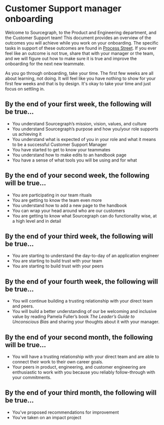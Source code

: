 # Customer Support manager onboarding

Welcome to Sourcegraph, to the Product and Engineering department, and the Customer Support team! This document provides an overview of the outcomes you will achieve while you work on your onboarding. The specific tasks in support of these outcomes are found in [Process Street](https://app.process.st/reports). If you ever feel like an outcome is not true, share that with your manager or the team, and we will figure out how to make sure it is true and improve the onboarding for the next new teammate.

As you go through onboarding, take your time. The first few weeks are all about learning, not doing. It will feel like you have nothing to show for your first few weeks and that is by design. It's okay to take your time and just focus on settling in.

## By the end of your first week, the following will be true...

- You understand Sourcegraph’s mission, vision, values, and culture
- You understand Sourcegraph’s purpose and how you/your role supports us achieving it
- You understand what is expected of you in your role and what it means to be a successful Customer Support Manager
- You have started to get to know your teammates
- You understand how to make edits to an handbook page
- You have a sense of what tools you will be using and for what

## By the end of your second week, the following will be true...

- You are participating in our team rituals
- You are getting to know the team even more
- You understand how to add a new page to the handbook
- You can wrap your head around who are our customers
- You are getting to know what Sourcegraph can do functionality wise, at a high level and in detail

## By the end of your third week, the following will be true...

- You are starting to understand the day-to-day of an application engineer
- You are starting to build trust with your team
- You are starting to build trust with your peers

## By the end of your fourth week, the following will be true...

- You will continue building a trusting relationship with your direct team and peers.
- You will build a better understanding of our be welcoming and inclusive value by reading Pamela Fuller’s book _The Leader’s Guide to Unconscious Bias_ and sharing your thoughts about it with your manager.

## By the end of your second month, the following will be true...

- You will have a trusting relationship with your direct team and are able to connect their work to their own career goals.
- Your peers in product, engineering, and customer engineering are enthusiastic to work with you because you reliably follow-through with your commitments.

## By the end of your third month, the following will be true…

- You've proposed recommendations for improvement
- You've taken on an impact project
